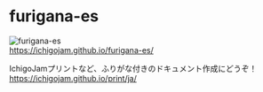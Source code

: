# furigana-es
 
![furigana-es](https://ichigojam.github.io/furigana-es/furigana-es.png)  
https://ichigojam.github.io/furigana-es/  

IchigoJamプリントなど、ふりがな付きのドキュメント作成にどうぞ！  
https://ichigojam.github.io/print/ja/  
